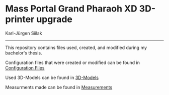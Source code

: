 # Mass Portal Grand Pharaoh XD 3D-printer upgrade 
Karl-Jürgen Siilak

-----------------------------------------
This repository contains files used, created, and modified during my bachelor's thesis.

Configuration files that were created or modified can be found in [Configuration Files](https://github.com/ut-ims-robotics/siilak-thesis-2025-massportal/tree/main/Configuration%20files)

Used 3D-Models can be found in [3D-Models](https://github.com/ut-ims-robotics/siilak-thesis-2025-massportal/tree/main/3D-Models)

Measurments made can be found in [Measurements](https://github.com/ut-ims-robotics/siilak-thesis-2025-massportal/tree/main/Measurements)
